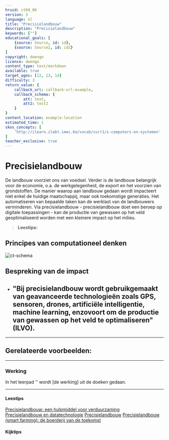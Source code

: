 ```yaml
---
hruid: ct04_06
version: 3
language: nl
title: "Precisielandbouw"
description: "Precisielandbouw"
keywords: [""]
educational_goals: [
    {source: Source, id: id}, 
    {source: Source2, id: id2}
]
copyright: dwengo
licence: dwengo
content_type: text/markdown
available: true
target_ages: [12, 13, 14]
difficulty: 3
return_value: {
    callback_url: callback-url-example,
    callback_schema: {
        att: test,
        att2: test2
    }
}
content_location: example-location
estimated_time: 1
skos_concepts: [
    'http://ilearn.ilabt.imec.be/vocab/curr1/s-computers-en-systemen'
]
teacher_exclusive: true
---
```

# Precisielandbouw

De landbouw voorziet ons van voedsel. Verder is de landbouw belangrijk voor de economie, o.a. de werkgelegenheid, de export en het voorzien van grondstoffen.
De manier waarop aan landbouw gedaan wordt impacteert niet enkel de huidige maatschappij, maar ook toekomstige generaties.
Het automatiseren van bepaalde taken kan de werklast van de landbouwers verminderen. Via precisielandbouw - precisielandbouw doet een beroep op digitale toepassingen - kan de productie van gewassen op het veld geoptimaliseerd worden met een kleinere impact op het milieu. 

> **Leestips:**<br>


## Principes van computationeel denken

![ct-schema](@learning-object/m_ct04_06/nl/3)

## Bespreking van de impact

-  "Bij precisielandbouw wordt gebruikgemaakt van geavanceerde technologieën zoals GPS, sensoren, drones, artificiële intelligentie, machine learning, enzovoort om de productie van gewassen op het veld te optimaliseren" (ILVO).
    - 

-------------------------------
## Gerelateerde voorbeelden: 

-----------------------------
### Werking 
In het leerpad '' wordt [de werking] uit de doeken gedaan.

-----------------------------
#### Leestips

[Precisielandbouw: een hulpmiddel voor verduurzaming](https://ilvo.vlaanderen.be/en/dossiers/precisielandbouw)<br>
[Precisielandbouw en datatechnologie](https://ilvo.vlaanderen.be/nl/themas/precisielandbouw-en-datatechnologie)
[Precisielandbouw](https://www.wur.nl/nl/dossiers/dossier/dossier-precisielandbouw.htm)
[Precisielandbouw (smart farming): de boerderij van de toekomst](https://www.zlto.nl/precisielandbouw-smart-farming)
#### Kijktips
